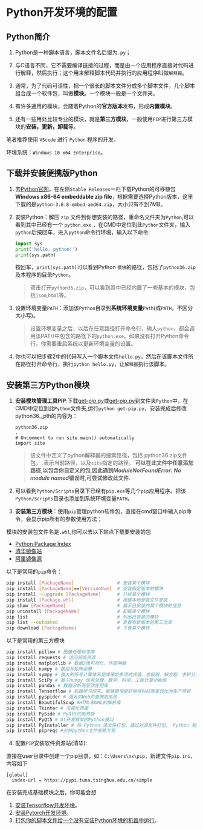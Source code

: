 # Python开发环境的配置

## Python简介

1. Python是一种脚本语言，脚本文件名后缀为`.py`；

2. 与C语言不同，它不需要编译链接的过程，而是由一个应用程序直接对代码进行解释，然后执行；这个用来解释脚本代码并执行的应用程序叫做`解释器`。

3. 通常，为了代码可读性，把一个很长的脚本文件分成多个脚本文件，几个脚本组合成一个软件包，叫做**模块**。一个模块一般是一个文件夹。

4. 有许多通用的模块，会随着Python的**官方版本**发布，形成**内置模块**。

5. 还有一些用处比较专业的模块，就是**第三方模块**，一般使用`PIP`进行第三方模块的**安装，更新，卸载**等。

笔者推荐使用 `VScode` 进行 `Python` 程序的开发。

环境系统：`Windows 10 x64 Enterprise`。

## 下载并安装便携版Python
1. 去[Python官网](https://www.python.org/downloads/windows/)，在左侧`Stable Releases`一栏下载Python的可移植包**Windows x86-64 embeddable zip file**，根据需要选择Python版本，这里下载的是`python-3.6.8-embed-amd64.zip`，大小只有不到7MB。


2. 安装Python：解压 `zip` 文件到你想安装的路径，重命名文件夹为`Python`,可以看到其中已经有一个 `python.exe` ，在CMD中定位到此`Python`文件夹，输入`python`后按回车，进入`python`命令行环境，输入以下命令:

   ```python
   import sys
   print('hello, python!')
   print(sys.path)
   ```

   按回车，`print(sys.path)`可以看到Python `模块`的路径，包括了`python36.zip`及本程序的目录`Python`。

   > 双击打开`python36.zip`，可以看到其中已经内置了一些基本的模块，包括`json`,`html`等。

3. 设置环境变量`PATH`：添加该`Python`目录到**系统环境变量**`Path`(或`PATH`，不区分大小写)。

   > 设置环境变量之后，以后在任意路径打开命令行，输入`python`，都会调用该PATH中包含的路径下的`python.exe`。如果没有打开Python命令行，你需要重启系统以更新环境变量的设置。

5. 你也可以把步骤2中的代码写入一个脚本文件`hello.py`，然后在该脚本文件所在路径打开命令行，执行`python hello.py`，让`解释器`执行该脚本。


## 安装第三方Python模块


1. **安装模块管理工具PIP**:下载[get-pip.py](https://bootstrap.pypa.io/get-pip.py)或[get-pip.py](res/get-pip.py)到文件夹`Python`中，在CMD中定位到此`Python`文件夹,运行`python get-pip.py`，安装完成后修改python36._pth的内容为：

   ```
   python36.zip
   .
   # Uncomment to run site.main() automatically
   import site
   ```
   > 该文件中定义了python解释器的搜索路径，包括 python36.zip文件包，`.`表示当前路径，以及`site`指定的路径。
   > **可以在此文件中任意添加路径,以包含你自定义的包,因此遇到*ModuleNotFoundError: No module named*错误时,可尝试修改此文件**.

2. 可以看到`Python/Scripts`目录下已经有`pip.exe`等几个`pip`应用程序。把该`Python/Scripts`目录也添加到系统环境变量`PATH`。

3. **安装第三方模块**：使用`pip`管理python软件包，直接在cmd窗口中输入pip命令，会显示pip所有的参数使用方法；

模块的安装包文件名是`.whl`,你可以去以下站点下载要安装的包

* [Python Package Index](https://pypi.org)
* [清华镜像站](https://pypi.tuna.tsinghua.edu.cn/simple/)
* [阿里镜像源](http://mirrors.aliyun.com/pypi/simple/)

以下是常用的`pip`命令：

```bash
pip install [PackageName]                # 安装某个模块
pip install [PackageName]==[VersionNum]  # 安装指定版本的模块
pip install --upgrade [PackageName]      # 升级某个模块
pip install [Package.whl]                # 根据本地安装文件安装
pip show [PackageName]                   # 展示已安装的某个模块的信息
pip uninstall [PackageName]              # 卸载某个模块
pip list                                 # 列出已安装的模块 
pip list --outdated                      # 查看有新版本的第三方库
pip download [PackageName]               # 下载某个模块
```

以下是常用的第三方模块
```python
pip install pillow # 图像处理标准库
pip install requests # 访问网络资源
pip install matplotlib # 数据2维可视化，作图神器
pip install numpy # 数组与矩阵运算
pip install sympy # 强大的符号计算体系完成诸如多项式求值、求极限、解方程、求积分、微分方程、级数展开、矩阵运算等等
pip install SciPy # 基于numpy 信号处理，数学、科学、工程计算功能库
pip install pandas # 数据分析高层次应用库
pip install Tensorflow # 机器学习研究，能够更快更好地将科研原型转化为生产项目
pip install pyspider # 强大的Web页面爬取系统
pip install BeautifulSoup #HTML和XML的解析库
pip install Tkinter # 可视化界面
pip install PySide # PyQt5的免费版
pip install PyQt5 # Qt开发框架的Python接口
pip install PyInstaller # 将 Python 源文件打包，通过对源文件打包， Python 程序可以在没有安装 Python 的环境中运行
pip install pipreqs #分析python文件依赖关系
```

4. 配置`PIP`安装软件资源站(清华):

直接在user目录中创建一个pip目录，如：`C:\Users\xx\pip`，新建文件`pip.ini`，内容如下

```
[global]
  index-url = https://pypi.tuna.tsinghua.edu.cn/simple
```

在安装完成基础模块之后，你可能会想

1. [安装Tensorflow开发环境](Coding/OtherLibs/Tensorflow/DevEnvDeploy.html)。
2. [安装Pytorch开发环境](Coding/OtherLibs/Pytorch/DevEnvDeploy.html)。
3. [打包你的脚本文件给一个没有安装Python环境的机器中运行](ReleasePython.html)。
